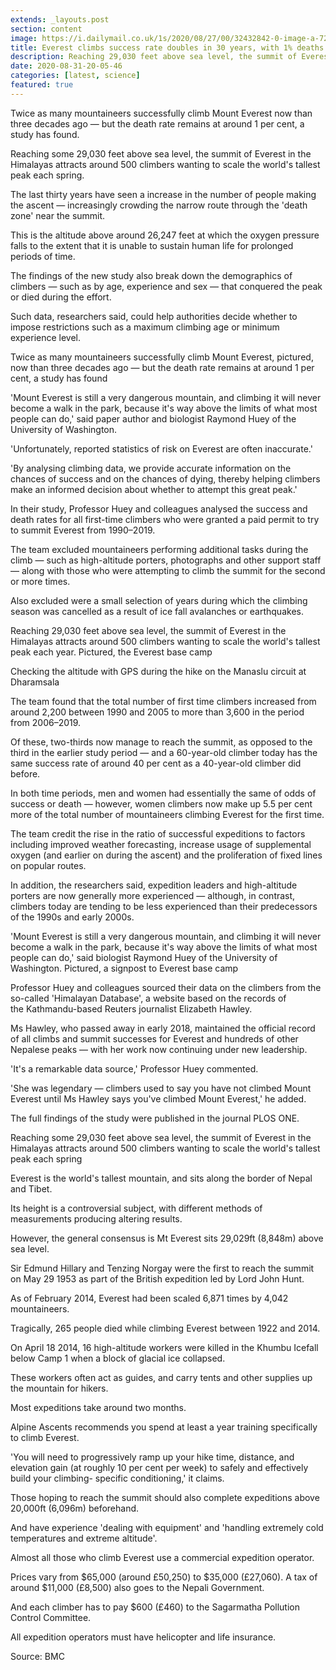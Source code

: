 ```yaml
---
extends: _layouts.post
section: content
image: https://i.dailymail.co.uk/1s/2020/08/27/00/32432842-0-image-a-72_1598486132035.jpg 
title: Everest climbs success rate doubles in 30 years, with 1% deaths 
description: Reaching 29,030 feet above sea level, the summit of Everest in the Himalayas attracts around 500 climbers wanting to scale the worlds tallest peak each spring. 
date: 2020-08-31-20-05-46 
categories: [latest, science] 
featured: true 
--- 
```

Twice as many mountaineers successfully climb Mount Everest now than three decades ago — but the death rate remains at around 1 per cent, a study has found.

Reaching some 29,030 feet above sea level, the summit of Everest in the Himalayas attracts around 500 climbers wanting to scale the world's tallest peak each spring.

The last thirty years have seen a increase in the number of people making the ascent — increasingly crowding the narrow route through the 'death zone' near the summit.

This is the altitude above around 26,247 feet at which the oxygen pressure falls to the extent that it is unable to sustain human life for prolonged periods of time.

The findings of the new study also break down the demographics of climbers — such as by age, experience and sex — that conquered the peak or died during the effort.

Such data, researchers said, could help authorities decide whether to impose restrictions such as a maximum climbing age or minimum experience level. 

Twice as many mountaineers successfully climb Mount Everest, pictured, now than three decades ago — but the death rate remains at around 1 per cent, a study has found

'Mount Everest is still a very dangerous mountain, and climbing it will never become a walk in the park, because it's way above the limits of what most people can do,' said paper author and biologist Raymond Huey of the University of Washington. 

'Unfortunately, reported statistics of risk on Everest are often inaccurate.'

'By analysing climbing data, we provide accurate information on the chances of success and on the chances of dying, thereby helping climbers make an informed decision about whether to attempt this great peak.' 

In their study, Professor Huey and colleagues analysed the success and death rates for all first-time climbers who were granted a paid permit to try to summit Everest from 1990–2019. 

The team excluded mountaineers performing additional tasks during the climb — such as high-altitude porters, photographs and other support staff — along with those who were attempting to climb the summit for the second or more times.

Also excluded were a small selection of years during which the climbing season was cancelled as a result of ice fall avalanches or earthquakes.

Reaching 29,030 feet above sea level, the summit of Everest in the Himalayas attracts around 500 climbers wanting to scale the world's tallest peak each year. Pictured, the Everest base camp

Checking the altitude with GPS during the hike on the Manaslu circuit at Dharamsala

The team found that the total number of first time climbers increased from around 2,200 between 1990 and 2005 to more than 3,600 in the period from 2006–2019.

Of these, two-thirds now manage to reach the summit, as opposed to the third in the earlier study period — and a 60-year-old climber today has the same success rate of around 40 per cent as a 40-year-old climber did before.

In both time periods, men and women had essentially the same of odds of success or death — however, women climbers now make up 5.5 per cent more of the total number of mountaineers climbing Everest for the first time.

The team credit the rise in the ratio of successful expeditions to factors including improved weather forecasting, increase usage of supplemental oxygen (and earlier on during the ascent) and the proliferation of fixed lines on popular routes. 

In addition, the researchers said, expedition leaders and high-altitude porters are now generally more experienced — although, in contrast, climbers today are tending to be less experienced than their predecessors of the 1990s and early 2000s. 

'Mount Everest is still a very dangerous mountain, and climbing it will never become a walk in the park, because it's way above the limits of what most people can do,' said biologist Raymond Huey of the University of Washington. Pictured, a signpost to Everest base camp

Professor Huey and colleagues sourced their data on the climbers from the so-called 'Himalayan Database', a website based on the records of the Kathmandu-based Reuters journalist Elizabeth Hawley.

Ms Hawley, who passed away in early 2018, maintained the official record of all climbs and summit successes for Everest and hundreds of other Nepalese peaks — with her work now continuing under new leadership.

'It's a remarkable data source,' Professor Huey commented. 

'She was legendary — climbers used to say you have not climbed Mount Everest until Ms Hawley says you've climbed Mount Everest,' he added.

The full findings of the study were published in the journal PLOS ONE.

Reaching some 29,030 feet above sea level, the summit of Everest in the Himalayas attracts around 500 climbers wanting to scale the world's tallest peak each spring

Everest is the world's tallest mountain, and sits along the border of Nepal and Tibet. 

Its height is a controversial subject, with different methods of measurements producing altering results.

However, the general consensus is Mt Everest sits 29,029ft (8,848m) above sea level.

Sir Edmund Hillary and Tenzing Norgay were the first to reach the summit on May 29 1953 as part of the British expedition led by Lord John Hunt.

As of February 2014, Everest had been scaled 6,871 times by 4,042 mountaineers. 

Tragically, 265 people died while climbing Everest between 1922 and 2014.

On April 18 2014, 16 high-altitude workers were killed in the Khumbu Icefall below Camp 1 when a block of glacial ice collapsed.

These workers often act as guides, and carry tents and other supplies up the mountain for hikers. 

Most expeditions take around two months. 

Alpine Ascents recommends you spend at least a year training specifically to climb Everest. 

'You will need to progressively ramp up your hike time, distance, and elevation gain (at roughly 10 per cent per week) to safely and effectively build your climbing- specific conditioning,' it claims. 

Those hoping to reach the summit should also complete expeditions above 20,000ft (6,096m) beforehand. 

And have experience 'dealing with equipment' and 'handling extremely cold temperatures and extreme altitude'. 

Almost all those who climb Everest use a commercial expedition operator. 

Prices vary from $65,000 (around £50,250) to $35,000 (£27,060). A tax of around $11,000 (£8,500) also goes to the Nepali Government.

And each climber has to pay $600 (£460) to the Sagarmatha Pollution Control Committee.

All expedition operators must have helicopter and life insurance.  

Source: BMC 

